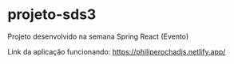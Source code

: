 # projeto-sds3
Projeto desenvolvido na semana Spring React (Evento)

Link da aplicação funcionando:
https://philiperochadjs.netlify.app/
